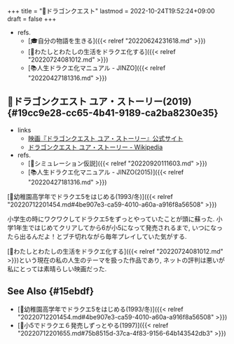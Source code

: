+++
title = "📝ドラゴンクエスト"
lastmod = 2022-10-24T19:52:24+09:00
draft = false
+++

-   refs.
    -   [🎓自分の物語を生きる]({{< relref "20220624231618.md" >}})
    -   [🚀わたしとわたしの生活をドラクエ化する]({{< relref "20220724081012.md" >}})
    -   [📚人生ドラクエ化マニュアル - JINZO]({{< relref "20220427181316.md" >}})


## 🎥ドラゴンクエスト ユア・ストーリー(2019) {#19cc9e28-cc65-4b41-9189-ca2ba8230e35}

-   links
    -   [映画『ドラゴンクエスト ユア・ストーリー』公式サイト](https://dq-movie.com/)
    -   [ドラゴンクエスト ユア・ストーリー - Wikipedia](https://ja.wikipedia.org/wiki/%E3%83%89%E3%83%A9%E3%82%B4%E3%83%B3%E3%82%AF%E3%82%A8%E3%82%B9%E3%83%88_%E3%83%A6%E3%82%A2%E3%83%BB%E3%82%B9%E3%83%88%E3%83%BC%E3%83%AA%E3%83%BC)
-   refs.
    -   [📝シミュレーション仮説]({{< relref "20220920111603.md" >}})
    -   [📚人生ドラクエ化マニュアル - JINZO(2015)]({{< relref "20220427181316.md" >}})

[🔴幼稚園高学年でドラクエ5をはじめる(1993/冬)]({{< relref "20220712201454.md#4be907e3-ca59-4010-a60a-a916f8a56508" >}})

小学生の時にワクワクしてドラクエ5をずっとやっていたことが頭に蘇った. 小学1年生ではじめてクリアしてから6が小5になって発売されるまで, いつになったら出るんだよ！とブチ切れながら毎年プレイしていた気がする.

[🚀わたしとわたしの生活をドラクエ化する]({{< relref "20220724081012.md" >}})という現在の私の人生のテーマを扱った作品であり, ネットの評判は悪いが私にとっては素晴らしい映画だった.


## See Also {#15ebdf}

-   [🔴幼稚園高学年でドラクエ5をはじめる(1993/冬)]({{< relref "20220712201454.md#4be907e3-ca59-4010-a60a-a916f8a56508" >}})
-   [🔴小5でドラクエ６発売しずっとやる(1997)]({{< relref "20220712201655.md#75b8515d-37ca-4f83-9156-64b143542db3" >}})
